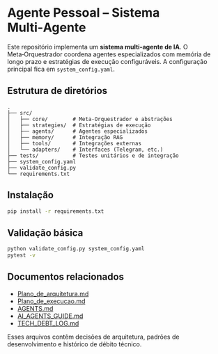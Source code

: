 # Agente Pessoal – Sistema Multi‑Agente

Este repositório implementa um **sistema multi‑agente de IA**. O Meta‑Orquestrador coordena agentes especializados com memória de longo prazo e estratégias de execução configuráveis. A configuração principal fica em `system_config.yaml`.

## Estrutura de diretórios

```
.
├── src/
│   ├── core/        # Meta‑Orquestrador e abstrações
│   ├── strategies/  # Estratégias de execução
│   ├── agents/      # Agentes especializados
│   ├── memory/      # Integração RAG
│   ├── tools/       # Integrações externas
│   └── adapters/    # Interfaces (Telegram, etc.)
├── tests/           # Testes unitários e de integração
├── system_config.yaml
├── validate_config.py
└── requirements.txt
```

## Instalação

```bash
pip install -r requirements.txt
```

## Validação básica

```bash
python validate_config.py system_config.yaml
pytest -v
```

## Documentos relacionados

- [Plano_de_arquitetura.md](Plano_de_arquitetura.md)
- [Plano_de_execucao.md](Plano_de_execucao.md)
- [AGENTS.md](AGENTS.md)
- [AI_AGENTS_GUIDE.md](AI_AGENTS_GUIDE.md)
- [TECH_DEBT_LOG.md](TECH_DEBT_LOG.md)

Esses arquivos contêm decisões de arquitetura, padrões de desenvolvimento e histórico de débito técnico.
